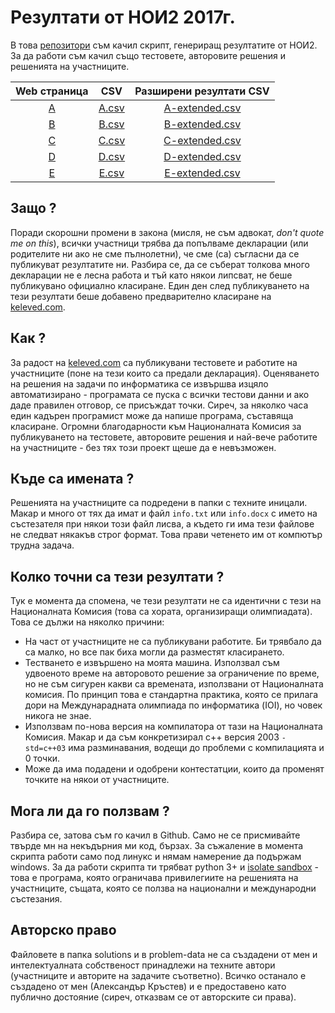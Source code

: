 # Резултати от НОИ2 2017г.
В това [репозитори][github] съм качил скрипт, генериращ резултатите от НОИ2. За да работи
съм качил също тестовете, авторовите решения и решенията на участниците.

|Web страница    |CSV                     |Разширени резултати CSV                   |
|:--------------:|:----------------------:|:----------------------------------------:|
| [A](results/A) | [A.csv](results/A.csv) | [A-extended.csv](results/A-extended.csv) |
| [B](results/B) | [B.csv](results/B.csv) | [B-extended.csv](results/B-extended.csv) |
| [C](results/C) | [C.csv](results/C.csv) | [C-extended.csv](results/C-extended.csv) |
| [D](results/D) | [D.csv](results/D.csv) | [D-extended.csv](results/D-extended.csv) |
| [E](results/E) | [E.csv](results/E.csv) | [E-extended.csv](results/E-extended.csv) |

## Защо ?
Поради скорошни промени в закона (мисля, не съм адвокат, *don't quote me on
this*), всички участници трябва да попълваме декларации (или родителите ни ако не
сме пълнолетни), че сме (са) съгласни да се публикуват резултатите ни. Разбира се, да
се съберат толкова много декларации не е лесна работа и тъй като някои липсват,
не беше публикувано официално класиране. Един ден след публикуването на тези
резултати беше добавено предварително класиране на [keleved.com][keleved].

## Как ?
За радост на [keleved.com][keleved] са публикувани тестовете и работите на 
участниците (поне на тези които са предали декларация). Оценяването на решения на
задачи по информатика се извършва изцяло автоматизирано - програмата се пуска
с всички тестови данни и ако даде правилен отговор, се присъждат точки. Сиреч,
за няколко часа един кадърен програмист може да напише програма, съставяща 
класиране. Огромни благодарности към Националната Комисия за публикуването на 
тестовете, авторовите решения и най-вече работите на участниците - без тях този
проект щеше да е невъзможен.

## Къде са имената ?
Решенията на участниците са подредени в папки с техните иницали. Макар и много
от тях да имат и файл `info.txt` или `info.docx` с името на състезателя при
някои този файл лисва, а където ги има тези файлове не следват някакъв строг 
формат. Това прави четенето им от компютър трудна задача. 

## Колко точни са тези резултати ?
Тук е момента да спомена, че тези резултати не са идентични с тези на
Националната Комисия (това са хората, организиращи олимпиадата). Това се дължи
на няколко причини:
 * На част от участниците не са публикувани работите. Би трявбало да са малко, но
   все пак биха могли да разместят класирането.
 * Тестването е извършено на моята машина. Използвал съм удвоеното време на 
   авторовото решение за ограничение по време, но не съм сигурен какви са
   времената, използвани от Националната комисия. По принцип това е стандартна
   практика, която се прилага дори на Междунарадната олимпиада по информатика
   (IOI), но човек никога не знае.
 * Използвам по-нова версия на компилатора от тази на Националната Комисия.
   Макар и да съм конкретизирал c++ версия 2003 `-std=c++03` има разминавания,
   водещи до проблеми с компилацията и 0 точки. 
 * Може да има подадени и одобрени контестатции, които да променят точките на
   някои от участниците.

## Мога ли да го ползвам ?
Разбира се, затова съм го качил в Github. Само не се присмивайте твърде мн на
некъдърния ми код, бързах. За съжаление в момента скрипта работи само под линукс
и нямам намерение да подържам windows. За да работи скрипта ти трябват python 3+
и [isolate sandbox][isolate] - това е програма, която ограничава привилегиите на
решенията на участниците, същата, която се ползва на национални и международни 
състезания.

## Авторско право
Файловете в папка solutions и в problem-data не са създадени от мен и
интелектуалната собственост принадлежи на техните автори (участниците и авторите
на задачите съответно). Всичко останало е създадено от мен (Александър Кръстев)
и е предоставено като публично достояние (сиреч, отказвам се от авторските си
права).

[keleved]: http://keleved.com
[isolate]: https://github.com/ioi/isolate
[email]: mailto:aleks.tcr@gmail.com
[github]: https://github.com/Alaxe/noi2-ranking

